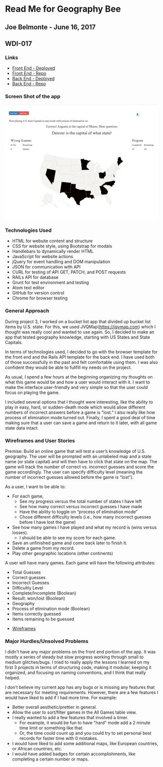 # Read Me for Geography Bee
## Joe Belmonte - June 16, 2017
## WDI-017

### Links

-   [Front End - Deployed](https://joebelmonte.github.io/front_end_geo_bee/)
-   [Front End - Repo](https://github.com/joebelmonte/front_end_geo_bee)
-   [Back End - Deployed](https://serene-temple-28493.herokuapp.com)
-   [Back End - Repo](https://github.com/joebelmonte/back_end_geo_bee)

### Screen Shot of the app

![Screen Shot](/geo_bee_screen_shot.png "Geo Bee Screen Shot")

### Technologies Used

- HTML for website content and structure
- CSS for website style, using Bootstrap for modals
- Handlebars to dynamically render HTML
- JavaScript for website actions
- jQuery for event handling and DOM manipulation
- JSON for communication with API
- CURL for testing of API GET, PATCH, and POST requests
- RAILs API for database
- Grunt for test environment and testing
- Atom text editor
- GitHub for version control
- Chrome for browser testing

### General Approach

During project 3, I worked on a bucket list app that divided up bucket list items
by U.S. state.  For this, we used JVQMap(https://jqvmap.com) which I thought was
really cool and wanted to use again.  So, I decided to make an app that tested
geography knowledge, starting with US States and State Capitals.

In terms of technologies used, I decided to go with the browser template for the
front end and the Rails API template for the back end.  I have used both of those
successfully in the past and felt comfortable using them.  I was also confident
they would be able to fullfill my needs on the project.

As usual, I spend a few hours at the beginning organizing my thoughts on what this
game would be and how a user would interact with it.  I want to make the interface
user-friendly and very simple so that the user could focus on playing the game.

I included several options that I thought were interesting, like the ability to play
in easy, hard, or sudden-death mode which would allow different numbers of incorrect
answers before a game is "lost."  I also really like how process of elimination mode
turned out.  Finally, I spent a good deal of time making sure that a user can
save a game and return to it later, with all game state data intact.

### Wireframes and User Stories

Premise: Build an online game that will test a user’s knowledge of U.S. geography.  The user will be prompted with an unlabeled map and a state name (or state capital) and will then have to click that state on the map.  The game will track the number of correct vs. incorrect guesses and score the game accordingly.  The user can specify difficulty level (meaning the number of incorrect guesses allowed before the game is “lost”).

As a user, I want to be able to:
* For each game,
  * See my progress versus the total number of states I have left
  * See how many correct versus incorrect guesses I have made
  * Have the ability to toggle on “process of elimination mode”
  * Chose different difficulty levels (i.e., how many incorrect guesses before I have lost the game)
* See how many games I have played and what my record is (wins versus losses).
  *	I should be able to see my score for each game.
* Save an unfinished game and come back later to finish it.
* Delete a game from my record.
* Play other geographic locations (other continents)

A user will have many games.  Each game will have the following attributes:

* Total Guesses
* Correct guesses
* Incorrect Guesses
* Difficultly Level
* Complete/Incomplete (Boolean)
* Result: won/lost (Boolean)
* Geography
* Process of elimination mode (Boolean)
* Items correctly guessed
* Items remaining to be guessed

-   [Wireframes](https://github.com/joebelmonte/front_end_geo_bee/blob/working/Geography%20Bee%20Wireframes.pdf)

### Major Hurdles/Unsolved Problems

I didn't have any major problems on the front end portion of the app.  It was mostly a
series of steady but slow progress working through small to medium glitches/bugs.  I
tried to really apply the lessons I learned on my first 3 projects in terms of
structuring code, making it modular, keeping it organized, and focusing on naming
conventions, and I think that really helped.  

I don't believe my current app has any bugs or is missing any features that are
necessary for meeting requirements.  However, there are a few features I would
have liked to add if I had more time.  For example:

* Better overall aesthetic/prettier in general.
* Allow the user to sort/filter games in the All Games table view.
* I really wanted to add a few features that involved a timer.
  * For example, it would be fun to have "hard" mode add a 2 minute time limit or something like that.
  * Or, the time could count up and you could try to set personal best records for faster time with 0 mistakes.
* I would have liked to add some additional maps, like European countries, or African countries, etc.
* I would have added badges for certain accomplishments, like completing a certain number or maps.
